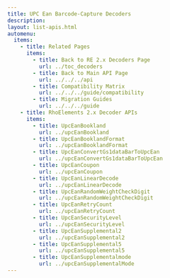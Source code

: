 ```yaml
---
title: UPC Ean Barcode-Capture Decoders
description: 
layout: list-apis.html
automenu:
  items:
    - title: Related Pages
      items:
        - title: Back to RE 2.x Decoders Page
          url: ../toc_decoders
        - title: Back to Main API Page
          url: ../../../api
        - title: Compatibility Matrix
          url: ../../../guide/compatibility
        - title: Migration Guides
          url: ../../../guide
    - title: RhoElements 2.x Decoder APIs
      items:
        - title: UpcEanBookland
          url: ../upcEanBookland
        - title: UpcEanBooklandFormat
          url: ../upcEanBooklandFormat
        - title: UpcEanConvertGs1dataBarToUpcEan
          url: ../upcEanConvertGs1dataBarToUpcEan
        - title: UpcEanCoupon
          url: ../upcEanCoupon
        - title: UpcEanLinearDecode
          url: ../upcEanLinearDecode
        - title: UpcEanRandomWeightCheckDigit
          url: ../upcEanRandomWeightCheckDigit
        - title: UpcEanRetryCount
          url: ../upcEanRetryCount
        - title: UpcEanSecurityLevel
          url: ../upcEanSecurityLevel
        - title: UpcEanSupplemental2
          url: ../upcEanSupplemental2
        - title: UpcEanSupplemental5
          url: ../upcEanSupplemental5
        - title: UpcEanSupplementalmode
          url: ../upcEanSupplementalMode
---
```

